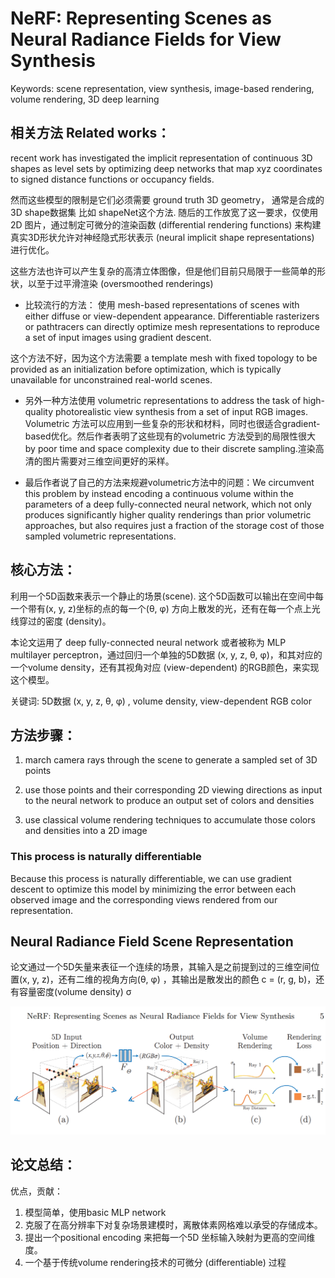 

# NeRF: Representing Scenes as Neural Radiance Fields for View Synthesis


Keywords: scene representation, view synthesis, image-based rendering, volume rendering, 3D deep learning

## 相关方法 Related works：

recent work has investigated the implicit representation of continuous 3D shapes as level sets by optimizing deep networks that map xyz coordinates to signed distance functions or occupancy fields.

然而这些模型的限制是它们必须需要 ground truth 3D geometry， 通常是合成的3D shape数据集 比如 shapeNet这个方法. 随后的工作放宽了这一要求，仅使用2D 图片，通过制定可微分的渲染函数 (differential rendering functions) 来构建真实3D形状允许对神经隐式形状表示 (neural implicit shape representations) 进行优化。

这些方法也许可以产生复杂的高清立体图像，但是他们目前只局限于一些简单的形状，以至于过平滑渲染 (oversmoothed renderings)

* 比较流行的方法： 使用 mesh-based representations of scenes with either diffuse or view-dependent appearance.
Differentiable rasterizers or pathtracers can directly optimize mesh representations to reproduce a set of input images using gradient descent.

这个方法不好，因为这个方法需要 a template mesh with fixed topology to be provided as an initialization before optimization, which is typically unavailable for unconstrained real-world scenes.


* 另外一种方法使用 volumetric representations to address the task of high-quality photorealistic view synthesis from a set of input RGB images. Volumetric 方法可以应用到一些复杂的形状和材料，同时也很适合gradient-based优化。然后作者表明了这些现有的volumetric 方法受到的局限性很大 by poor time and space complexity due to their discrete sampling.渲染高清的图片需要对三维空间更好的采样。

* 最后作者说了自己的方法来规避volumetric方法中的问题：We circumvent this problem by instead encoding a continuous volume within the parameters of a deep fully-connected neural network, which not only produces significantly higher quality renderings than prior volumetric approaches, but also requires just a fraction of the storage cost of those sampled volumetric representations. 


## 核心方法：

利用一个5D函数来表示一个静止的场景(scene). 这个5D函数可以输出在空间中每一个带有(x, y, z)坐标的点的每一个(θ, φ) 方向上散发的光，还有在每一个点上光线穿过的密度 (density)。

本论文运用了 deep fully-connected neural network 或者被称为 MLP multilayer perceptron，通过回归一个单独的5D数据 (x, y, z, θ, φ)，和其对应的一个volume density，还有其视角对应 (view-dependent) 的RGB颜色，来实现这个模型。


关键词: 5D数据 (x, y, z, θ, φ) , volume density, view-dependent RGB color


## 方法步骤：

1.  march camera rays through the scene to generate a sampled set of 3D points

2. use those points and their corresponding 2D viewing directions as input to the neural network to produce an output set of colors and densities

3. use classical volume rendering techniques to accumulate those colors and densities into a 2D image

### This process is naturally differentiable

Because this process is naturally differentiable, we can use gradient descent to optimize this model by minimizing the error between each observed image and the corresponding views rendered from our representation.



## Neural Radiance Field Scene Representation

论文通过一个5D矢量来表征一个连续的场景，其输入是之前提到过的三维空间位置(x, y, z)，还有二维的视角方向(θ, φ) ，其输出是散发出的颜色 c = (r, g, b)，还有容量密度(volume density) σ

<img src="https://github.com/xiaoxingchen505/SOA_Deep_Learning/blob/main/images/nerf1.png">

## 论文总结：

优点，贡献：
1. 模型简单，使用basic MLP network
2. 克服了在高分辨率下对复杂场景建模时，离散体素网格难以承受的存储成本。
3. 提出一个positional encoding 来把每一个5D 坐标输入映射为更高的空间维度。
4. 一个基于传统volume rendering技术的可微分 (differentiable) 过程